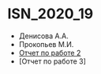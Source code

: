 # ISN_2020_19
* Денисова А.А.
* Прокопьев М.И.
* [Отчет по работе 2](https://github.com/Kupolaliti/ISN_2020_19/blob/master/%D0%98%D0%A1%D0%98%D0%A1%D0%9E%D1%82%D1%87%D0%B5%D1%822.docx/ "Отчет")
* [Отчет по работе 3]


